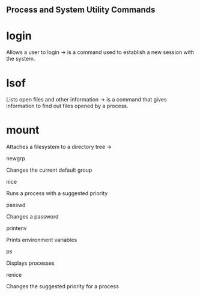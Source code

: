 ## Process and System Utility Commands

# login

Allows a user to login
-> is a command used to establish a new session with the system.

# lsof

Lists open files and other information
-> is a command that gives information to find out files opened by a process.

# mount

Attaches a filesystem to a directory tree
-> 

newgrp

Changes the current default group

nice

Runs a process with a suggested priority

passwd

Changes a password

printenv

Prints environment variables

ps

Displays processes

renice

Changes the suggested priority for a process
